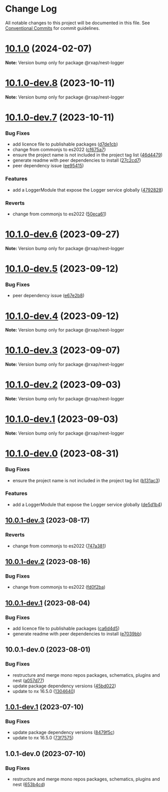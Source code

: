 # Change Log

All notable changes to this project will be documented in this file.
See [Conventional Commits](https://conventionalcommits.org) for commit guidelines.

# [10.1.0](https://gitlab.com/rxap/packages/compare/@rxap/nest-logger@10.1.0-dev.8...@rxap/nest-logger@10.1.0) (2024-02-07)

**Note:** Version bump only for package @rxap/nest-logger

# [10.1.0-dev.8](https://gitlab.com/rxap/packages/compare/@rxap/nest-logger@10.1.0-dev.7...@rxap/nest-logger@10.1.0-dev.8) (2023-10-11)

**Note:** Version bump only for package @rxap/nest-logger

# [10.1.0-dev.7](https://gitlab.com/rxap/packages/compare/@rxap/nest-logger@1.0.1-dev.1...@rxap/nest-logger@10.1.0-dev.7) (2023-10-11)

### Bug Fixes

- add licence file to publishable packages ([d7de1cb](https://gitlab.com/rxap/packages/commit/d7de1cb9db1bd1628f37084e3b0ffd1755aa75f6))
- change from commonjs to es2022 ([cf675a7](https://gitlab.com/rxap/packages/commit/cf675a7254de9ce4b269264df59794dd42fcbd8b))
- ensure the project name is not included in the project tag list ([46d4479](https://gitlab.com/rxap/packages/commit/46d44798258ea1b20df9d4408b9c0809f55027b2))
- generate readme with peer dependencies to install ([27c2cd7](https://gitlab.com/rxap/packages/commit/27c2cd7d98f0c8a499b8c30719f49d69e4970ae9))
- peer dependency issue ([ee95415](https://gitlab.com/rxap/packages/commit/ee95415370d9ef2396916d6c25061a0df791034a))

### Features

- add a LoggerModule that expose the Logger service globally ([4792828](https://gitlab.com/rxap/packages/commit/479282849b58cdf49aeef2f45419c3735fb01606))

### Reverts

- change from commonjs to es2022 ([50eca61](https://gitlab.com/rxap/packages/commit/50eca61e9a89388d1cfeefb8b1029b302b6f307e))

# [10.1.0-dev.6](https://gitlab.com/rxap/packages/compare/@rxap/nest-logger@10.1.0-dev.5...@rxap/nest-logger@10.1.0-dev.6) (2023-09-27)

**Note:** Version bump only for package @rxap/nest-logger

# [10.1.0-dev.5](https://gitlab.com/rxap/packages/compare/@rxap/nest-logger@10.1.0-dev.4...@rxap/nest-logger@10.1.0-dev.5) (2023-09-12)

### Bug Fixes

- peer dependency issue ([e67e2b8](https://gitlab.com/rxap/packages/commit/e67e2b8eb884b598536d16c2c544a9ad9be5b53e))

# [10.1.0-dev.4](https://gitlab.com/rxap/packages/compare/@rxap/nest-logger@10.1.0-dev.3...@rxap/nest-logger@10.1.0-dev.4) (2023-09-12)

**Note:** Version bump only for package @rxap/nest-logger

# [10.1.0-dev.3](https://gitlab.com/rxap/packages/compare/@rxap/nest-logger@10.1.0-dev.2...@rxap/nest-logger@10.1.0-dev.3) (2023-09-07)

**Note:** Version bump only for package @rxap/nest-logger

# [10.1.0-dev.2](https://gitlab.com/rxap/packages/compare/@rxap/nest-logger@10.1.0-dev.1...@rxap/nest-logger@10.1.0-dev.2) (2023-09-03)

**Note:** Version bump only for package @rxap/nest-logger

# [10.1.0-dev.1](https://gitlab.com/rxap/packages/compare/@rxap/nest-logger@10.1.0-dev.0...@rxap/nest-logger@10.1.0-dev.1) (2023-09-03)

**Note:** Version bump only for package @rxap/nest-logger

# [10.1.0-dev.0](https://gitlab.com/rxap/packages/compare/@rxap/nest-logger@10.0.1-dev.3...@rxap/nest-logger@10.1.0-dev.0) (2023-08-31)

### Bug Fixes

- ensure the project name is not included in the project tag list ([b131ac3](https://gitlab.com/rxap/packages/commit/b131ac3bd92b3b8799d62f15bbd30a1997d7c753))

### Features

- add a LoggerModule that expose the Logger service globally ([de5d1b4](https://gitlab.com/rxap/packages/commit/de5d1b4c44e2094161ff8bfd47610ff54083a997))

## [10.0.1-dev.3](https://gitlab.com/rxap/packages/compare/@rxap/nest-logger@10.0.1-dev.2...@rxap/nest-logger@10.0.1-dev.3) (2023-08-17)

### Reverts

- change from commonjs to es2022 ([747a381](https://gitlab.com/rxap/packages/commit/747a381a090f0a276cf363da61bb19ed0c9cb5b7))

## [10.0.1-dev.2](https://gitlab.com/rxap/packages/compare/@rxap/nest-logger@10.0.1-dev.1...@rxap/nest-logger@10.0.1-dev.2) (2023-08-16)

### Bug Fixes

- change from commonjs to es2022 ([fd0f2ba](https://gitlab.com/rxap/packages/commit/fd0f2bae24eae7c854e96f630076cd5598c30be6))

## [10.0.1-dev.1](https://gitlab.com/rxap/packages/compare/@rxap/nest-logger@10.0.1-dev.0...@rxap/nest-logger@10.0.1-dev.1) (2023-08-04)

### Bug Fixes

- add licence file to publishable packages ([ca6d4d5](https://gitlab.com/rxap/packages/commit/ca6d4d509a743b89bad5ed7ae935d3007231705a))
- generate readme with peer dependencies to install ([e7039bb](https://gitlab.com/rxap/packages/commit/e7039bb5e86ffeadfe7cc92d5fc71d32f8efb4fb))

## 10.0.1-dev.0 (2023-08-01)

### Bug Fixes

- restructure and merge mono repos packages, schematics, plugins and nest ([a057d77](https://gitlab.com/rxap/packages/commit/a057d77ca2acf9426a03a497da8532f8a2fe2c86))
- update package dependency versions ([45bd022](https://gitlab.com/rxap/packages/commit/45bd022d755c0c11f7d0bcc76d26b39928007941))
- update to nx 16.5.0 ([1304640](https://gitlab.com/rxap/packages/commit/1304640641e351aef07bc4a2eaff339fcce6ec99))

## [1.0.1-dev.1](https://gitlab.com/rxap/packages/compare/@rxap/nest-logger@1.0.1-dev.0...@rxap/nest-logger@1.0.1-dev.1) (2023-07-10)

### Bug Fixes

- update package dependency versions ([8479f5c](https://gitlab.com/rxap/packages/commit/8479f5c405a885cc0f300cec6156584e4c65d59c))
- update to nx 16.5.0 ([73f7575](https://gitlab.com/rxap/packages/commit/73f7575ba378b8b03d2a2646f1761c01b16a6e09))

## 1.0.1-dev.0 (2023-07-10)

### Bug Fixes

- restructure and merge mono repos packages, schematics, plugins and nest ([653b4cd](https://gitlab.com/rxap/packages/commit/653b4cd39fc92d322df9b3959651fea0aa6079da))
